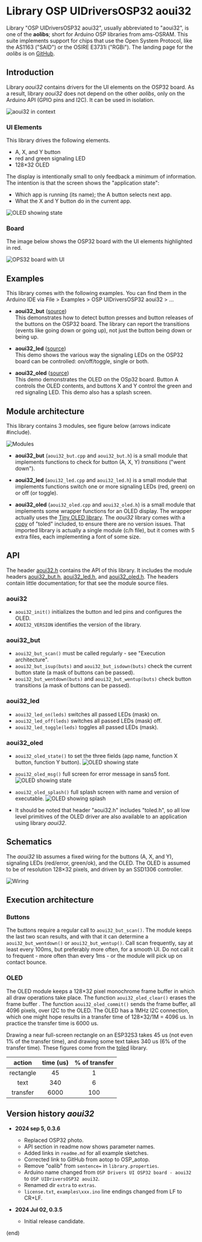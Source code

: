 # Library OSP UIDriversOSP32 aoui32

Library "OSP UIDriversOSP32 aoui32", usually abbreviated to "aoui32", 
is one of the **aolibs**; short for Arduino OSP libraries from ams-OSRAM.
This suite implements support for chips that use the Open System Protocol, 
like the AS1163 ("SAID") or the OSIRE E3731i ("RGBi").
The landing page for the _aolibs_ is on 
[GitHub](https://github.com/ams-OSRAM-Group/OSP_aotop).


## Introduction

Library _aoui32_ contains drivers for the UI elements on the OSP32 board. 
As a result, library _aoui32_ does not depend on the other _aolibs_,
only on the Arduino API (GPIO pins and I2C). It can be used in isolation.

![aoui32 in context](extras/aolibs-aoui32.drawio.png)


### UI Elements 
This library drives the following elements.

 - A, X, and Y button
 - red and green signaling LED
 - 128×32 OLED

The display is intentionally small to only feedback a minimum of information.
The intention is that the screen shows the "application state":
 - Which app is running (its name);  the A button selects next app.
 - What the X and Y button do in the current app.

![OLED showing state](extras/state.jpg)


### Board

The image below shows the OSP32 board with the UI elements highlighted in red.

![OPS32 board with UI](extras/osp32ui.jpg)


## Examples

This library comes with the following examples.
You can find them in the Arduino IDE via 
File > Examples > OSP UIDriversOSP32 aoui32 > ...

- **aoui32_but** ([source](examples/aoui32_but))  
  This demonstrates how to detect button presses and button releases of the
  buttons on the OSP32 board. The library can report the transitions (events
  like going down or going up), not just the button being down or being up.

- **aoui32_led** ([source](examples/aoui32_led))  
  This demo shows the various way the signaling LEDs on the OSP32 board 
  can be controlled: on/off/toggle, single or both.

- **aoui32_oled** ([source](examples/aoui32_oled))  
  This demo demonstrates the OLED on the OSp32 board. Button A controls the 
  OLED contents, and buttons X and Y control the green and red signaling LED. 
  This demo also has a splash screen.


## Module architecture

This library contains 3 modules, see figure below (arrows indicate #include).

![Modules](extras/modules.drawio.png)

- **aoui32_but** (`aoui32_but.cpp` and `aoui32_but.h`) is a small module that implements 
  functions to check for button (A, X, Y) _transitions_ ("went down").

- **aoui32_led** (`aoui32_led.cpp` and `aoui32_led.h`) is a small module that implements 
  functions switch one or more signaling LEDs (red, green) on or off (or toggle).

- **aoui32_oled** (`aoui32_oled.cpp` and `aoui32_oled.h`) is a small module that implements 
  some wrapper functions for an OLED display. The wrapper actually uses the 
  [Tiny OLED library](https://github.com/maarten-pennings/toled/).
  The _aoui32_ library comes with a [copy](src/toled) of "toled" included, to ensure there
  are no version issues. That imported library is actually a single module (c/h file),
  but it comes with 5 extra files, each implementing a font of some size.


## API

The header [aoui32.h](src/aoui32.h) contains the API of this library.
It includes the module headers [aoui32_but.h](src/aoui32_but.h), [aoui32_led.h](src/aoui32_led.h), 
and [aoui32_oled.h](src/aoui32_oled.h).
The headers contain little documentation; for that see the module source files. 


### aoui32

- `aoui32_init()` initializes the button and led pins and configures the OLED.
- `AOUI32_VERSION`  identifies the version of the library.


### aoui32_but

- `aoui32_but_scan()` must be called regularly - see "Execution architecture".
- `aoui32_but_isup(buts)` and `aoui32_but_isdown(buts)` check the current button state (a mask of buttons can be passed).
- `aoui32_but_wentdown(buts)` and `aoui32_but_wentup(buts)` check button transitions (a mask of buttons can be passed).


### aoui32_led

- `aoui32_led_on(leds)`     switches all passed LEDs (mask) on.
- `aoui32_led_off(leds)`    switches all passed LEDs (mask) off.
- `aoui32_led_toggle(leds)` toggles all passed LEDs (mask).


### aoui32_oled

- `aoui32_oled_state()` to set the three fields (app name, function X button, function Y button).
  ![OLED showing state](extras/state.jpg)

- `aoui32_oled_msg()` full screen for error message in sans5 font.
  ![OLED showing state](extras/message.jpg)

- `aoui32_oled_splash()` full splash screen with name and version of executable.
  ![OLED showing splash](extras/splash.jpg)

- It should be noted that header "aoui32.h" includes "toled.h", so all low level primitives of the
  OLED driver are also available to an application using library _aoui32_.


## Schematics

The _aoui32_ lib assumes a fixed wiring for the buttons (A, X, and Y), 
signaling LEDs (red/error, green/ok), and the OLED. The OLED is assumed
to be of resolution 128×32 pixels, and driven by an SSD1306 controller. 

![Wiring](extras/wiring.png)


## Execution architecture


### Buttons

The buttons require a regular call to `aoui32_but_scan()`. The module keeps the last two
scan results, and with that it can determine a `aoui32_but_wentdown()` or `aoui32_but_wentup()`.
Call scan frequently, say at least every 100ms, but preferably more often, for a smooth UI.
Do not call it to frequent - more often than every 1ms - or the module will pick up
on contact bounce.


### OLED

The OLED module keeps a 128×32 pixel monochrome frame buffer in which all draw operations take place.
The function `aoui32_oled_clear()` erases the frame buffer .
The function `aoui32_oled_commit()` sends the frame buffer, all 4096 pixels, 
over I2C to the OLED. The OLED has a 1MHz I2C connection, which one might hope 
results in a transfer time of 128×32/1M = 4096 us. In practice the transfer time is 6000 us.

Drawing a near full-screen rectangle on an ESP32S3 takes 45 us (not even 1% of the transfer time), 
and drawing some text takes 340 us (6% of the transfer time). These figures come from the
[toled](https://github.com/maarten-pennings/toled/blob/main/example/toled-speed/toled-speed.ino)
library.

|  action    | time (us) | % of transfer |
|:----------:|:---------:|:-------------:|
| rectangle  |     45    |           1   |
| text       |    340    |           6   |
| transfer   |   6000    |         100   |



## Version history _aoui32_

- **2024 sep 5, 0.3.6**  
  - Replaced OSP32 photo.
  - API section in readme now shows parameter names.
  - Added links in `readme.md` for all example sketches.
  - Corrected link to GitHub from aotop to OSP_aotop.
  - Remove "oalib" from `sentence=` in `library.properties`.
  - Arduino name changed from `OSP Drivers UI OSP32 board - aoui32` to `OSP UIDriversOSP32 aoui32`.
  - Renamed dir `extra` to `extras`.
  - `license.txt`, `examples\xxx.ino` line endings changed from LF to CR+LF.

- **2024 Jul 02, 0.3.5**  
  - Initial release candidate.


(end)

